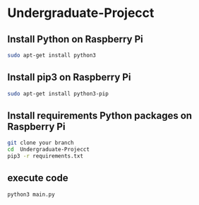 # Undergraduate-Projecct

## Install Python on Raspberry Pi
```bash
sudo apt-get install python3
```

## Install pip3 on Raspberry Pi
```bash
sudo apt-get install python3-pip
```

## Install requirements Python packages on Raspberry Pi
```bash
git clone your branch
cd  Undergraduate-Projecct
pip3 -r requirements.txt
```

## execute code
```bash
python3 main.py
```
